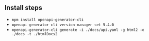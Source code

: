 ## Install steps
- `npm install openapi-generator-cli`
- `openapi-generator-cli version-manager set 5.4.0`
- `openapi-generator-cli generate -i ./docs/api.yaml -g html2 -o ./docs -t ./htmlDocs2 `